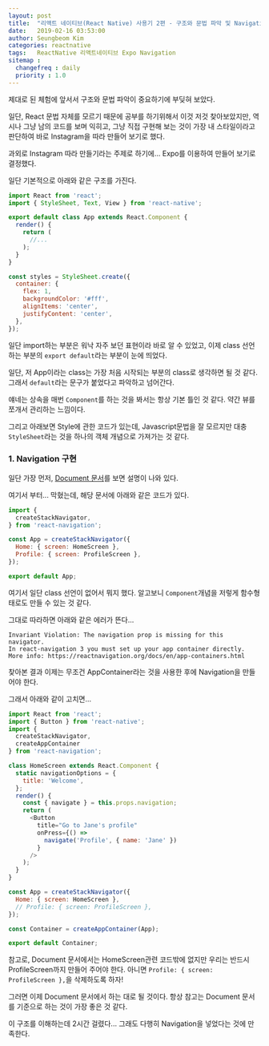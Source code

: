 ```yaml
---
layout: post
title:  "리액트 네이티브(React Native) 사용기 2편 - 구조와 문법 파악 및 Navigation 적용기..."
date:   2019-02-16 03:53:00
author: Seungbeom Kim
categories: reactnative
tags:	ReactNative 리액트네이티브 Expo Navigation
sitemap :
  changefreq : daily
  priority : 1.0
---
```


제대로 된 체험에 앞서서 구조와 문법 파악이 중요하기에 부딪혀 보았다.

일단, React 문법 자체를 모르기 때문에 공부를 하기위해서 이것 저것 찾아보았지만, 역시나 그냥 남의 코드를 보며 익히고, 그냥 직접 구현해 보는 것이 가장 내 스타일이라고 판단하여 바로 Instagram을 따라 만들어 보기로 했다.

과외로 Instagram 따라 만들기라는 주제로 하기에... Expo를 이용하여 만들어 보기로 결정했다.

일단 기본적으로 아래와 같은 구조를 가진다.

```Javascript
import React from 'react';
import { StyleSheet, Text, View } from 'react-native';

export default class App extends React.Component {
  render() {
    return (
      //...
    );
  }
}

const styles = StyleSheet.create({
  container: {
    flex: 1,
    backgroundColor: '#fff',
    alignItems: 'center',
    justifyContent: 'center',
  },
});
```

일단 import하는 부분은 워낙 자주 보던 표현이라 바로 알 수 있었고, 이제 class 선언하는 부분의 `export default`라는 부분이 눈에 띄었다.

일단, 저 App이라는 class는 가장 처음 시작되는 부분의 class로 생각하면 될 것 같다. 그래서 `default`라는 문구가 붙었다고 파악하고 넘어간다.

얘네는 상속을 매번 `Component`를 하는 것을 봐서는 항상 기본 틀인 것 같다. 약간 뷰를 쪼개서 관리하는 느낌이다.

그리고 아래보면 Style에 관한 코드가 있는데, Javascript문법을 잘 모르지만 대충 `StyleSheet`라는 것을 하나의 객체 개념으로 가져가는 것 같다.

### 1. Navigation 구현
일단 가장 먼저, [Document 문서](https://docs.expo.io/versions/latest/react-native/navigation/)를 보면 설명이 나와 있다.

여기서 부터... 막혔는데, 해당 문서에 아래와 같은 코드가 있다.

```Javascript
import {
  createStackNavigator,
} from 'react-navigation';

const App = createStackNavigator({
  Home: { screen: HomeScreen },
  Profile: { screen: ProfileScreen },
});

export default App;
```

여기서 일단 class 선언이 없어서 뭐지 했다. 알고보니 `Component`개념을 저렇게 함수형태로도 만들 수 있는 것 같다.

그대로 따라하면 아래와 같은 에러가 뜬다...

    Invariant Violation: The navigation prop is missing for this navigator.
    In react-navigation 3 you must set up your app container directly.
    More info: https://reactnavigation.org/docs/en/app-containers.html

찾아본 결과 이제는 무조건 AppContainer라는 것을 사용한 후에 Navigation을 만들어야 한다.

그래서 아래와 같이 고치면...

```Javascript
import React from 'react';
import { Button } from 'react-native';
import {
  createStackNavigator,
  createAppContainer
} from 'react-navigation';

class HomeScreen extends React.Component {
  static navigationOptions = {
    title: 'Welcome',
  };
  render() {
    const { navigate } = this.props.navigation;
    return (
      <Button
        title="Go to Jane's profile"
        onPress={() =>
          navigate('Profile', { name: 'Jane' })
        }
      />
    );
  }
}

const App = createStackNavigator({
  Home: { screen: HomeScreen },
  // Profile: { screen: ProfileScreen },
});

const Container = createAppContainer(App);

export default Container;
```

참고로, Document 문서에서는 HomeScreen관련 코드밖에 없지만 우리는 반드시 ProfileScreen까지 만들어 주어야 한다. 아니면 `Profile: { screen: ProfileScreen },`을 삭제하도록 하자!

그러면 이제 Document 문서에서 하는 대로 될 것이다.
항상 참고는 Document 문서를 기준으로 하는 것이 가장 좋은 것 같다.

이 구조를 이해하는데 2시간 걸렸다... 그래도 다행히 Navigation을 넣었다는 것에 만족한다.
